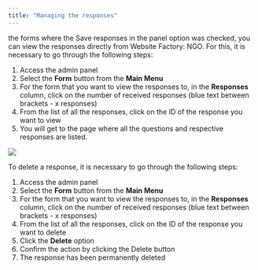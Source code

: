 ```yaml
---
title: "Managing the responses"
---
```


 the forms where the Save responses in the panel option was checked,
you can view the responses directly from Website Factory: NGO. For this,
it is necessary to go through the following steps:

1)  Access the admin panel
2)  Select the **Form** button from the **Main Menu**
3)  For the form that you want to view the responses to, in the
    **Responses** column, click on the number of received responses
    (blue text between brackets - x responses)
4)  From the list of all the responses, click on the ID of the response
    you want to view
5)  You will get to the page where all the questions and respective
    responses are listed.

<a href="/assets/help/025.png">
    <img src="/assets/help/025.png" />
</a>

To delete a response, it is necessary to go through the following steps:

1)  Access the admin panel
2)  Select the **Form** button from the **Main Menu**
3)  For the form that you want to view the responses to, in the
    **Responses** column, click on the number of received responses
    (blue text between brackets - x responses)
4)  From the list of all the responses, click on the ID of the response
    you want to delete
5)  Click the **Delete** option
6)  Confirm the action by clicking the Delete button
7)  The response has been permanently deleted

